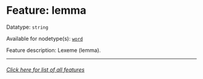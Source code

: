 # Feature: lemma

Datatype: `string`

Available for nodetype(s): [`word`](wordnodefeatures.md#readme)

Feature description: Lexeme (lemma).

---
###### [Click here for list of all features](home.md#readme)
